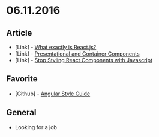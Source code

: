 # 06.11.2016

## Article 

- \[Link\] - [What exactly is React.js?](https://edgecoders.com/what-exactly-is-react-js-d04ebfb5c610#.zi929wqak)
- \[Link\] - [Presentational and Container Components](https://medium.com/@dan_abramov/smart-and-dumb-components-7ca2f9a7c7d0#.7u1fzz5xa)
- \[Link\] - [Stop Styling React Components with Javascript](https://medium.com/front-end-developers/stop-styling-react-components-with-javascript-8b4a7ec96eea#.1rjsrt89f)


## Favorite

- \[Github\] - [Angular Style Guide](https://github.com/johnpapa/angular-styleguide)


## General 

- Looking for a job

